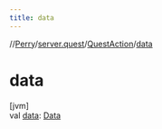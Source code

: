 ```yaml
---
title: data
---
```

//[Perry](../../../index.html)/[server.quest](../index.html)/[QuestAction](index.html)/[data](data.html)



# data



[jvm]\
val [data](data.html): [Data](../../provider/-data/index.html)




